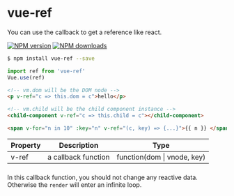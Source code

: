 # vue-ref
You can use the callback to get a reference like react.

[![NPM version](https://img.shields.io/npm/v/vue-ref.svg?style=flat)](https://npmjs.org/package/vue-ref) [![NPM downloads](http://img.shields.io/npm/dm/vue-ref.svg?style=flat)](https://npmjs.org/package/vue-ref)

```bash
$ npm install vue-ref --save
```

```js
import ref from 'vue-ref'
Vue.use(ref)
```

```html
<!-- vm.dom will be the DOM node -->
<p v-ref="c => this.dom = c">hello</p>

<!-- vm.child will be the child component instance -->
<child-component v-ref="c => this.child = c"></child-component>

<span v-for="n in 10" :key="n" v-ref="(c, key) => {...}">{{ n }} </span>
```

| Property | Description | Type |
| -------- | ----------- | ---- |
| v-ref | a callback function | function(dom \| vnode, key) |

###
In this callback function, you should not change any reactive data. Otherwise the `render` will enter an infinite loop.

